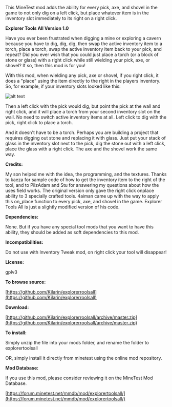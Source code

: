 This MineTest mod adds the ability for every pick, axe, and shovel in the game to not only dig on a left click, but place whatever item is in the inventory slot immediately to its right on a right click.

**Explorer Tools All Version 1.0**

Have you ever been frustrated when digging a mine or exploring a cavern because you have to dig, dig, dig, then swap the active inventory item to a torch, place a torch, swap the active inventory item back to your pick, and repeat?  Did you ever wish that you could just place a torch (or a block of stone or glass) with a right click while still wielding your pick, axe, or shovel?  If so, then this mod is for you!

With this mod, when wielding any pick, axe or shovel, if you right click, it does a "place" using the item directly to the right in the players inventory.  So, for example, if your inventory slots looked like this:

![alt text](http://i60.tinypic.com/11huw7k.png "image")

Then a left click with the pick would dig, but point the pick at the wall and right click, and it will place a torch from your second inventory slot on the wall.  No need to switch active inventory items at all.  Left click to dig with the pick, right click to place a torch.

And it doesn't have to be a torch.  Perhaps you are building a project that requires digging out stone and replacing it with glass.  Just put your stack of glass in the inventory slot next to the pick, dig the stone out with a left click, place the glass with a right click.  The axe and the shovel work the same way.

**Credits:**<p>
My son helped me with the idea, the programming, and the textures.  Thanks to kaeza for sample code of how to get the inventory item to the right of the tool, and to PilzAdam and Stu for answering my questions about how the uses field works.  The original version only gave the right click onplace ability to 3 specially crafted tools. 4aiman came up with the way to apply this on_place function to every pick, axe, and shovel in the game.  Explorer Tools All is just a slightly modified version of his code.

**Dependencies:**<p>
None.  But if you have any special tool mods that you want to have this ability, they should be added as soft dependencies to this mod.

**Incompatibilities:**<p>
Do not use with Inventory Tweak mod, on right click your tool will disappear!

**License:**<p>
gplv3

**To browse source:**<p>
[https://github.com/Kilarin/explorerroolsall](https://github.com/Kilarin/explorerroolsall)

**Download:**<p>
[https://github.com/Kilarin/explorerroolsall/archive/master.zip](https://github.com/Kilarin/explorerroolsall/archive/master.zip)

**To install:**<p>
Simply unzip the file into your mods folder, and rename the folder to explorertoolsall<p>
OR, simply install it directly from minetest using the online mod repository.

**Mod Database:**<p>
If you use this mod, please consider reviewing it on the MineTest Mod Database.<p>
[https://forum.minetest.net/mmdb/mod/explorertoolsall/](https://forum.minetest.net/mmdb/mod/explorertoolsall/)<p>
